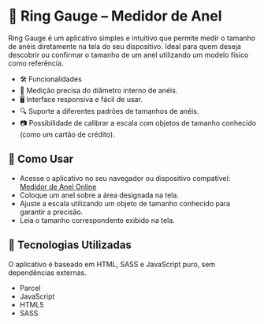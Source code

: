 # 📏 Ring Gauge – Medidor de Anel

Ring Gauge é um aplicativo simples e intuitivo que permite medir o tamanho de anéis diretamente na tela do seu dispositivo. Ideal para quem deseja descobrir ou confirmar o tamanho de um anel utilizando um modelo físico como referência.

- 🛠️ Funcionalidades
- 📐 Medição precisa do diâmetro interno de anéis.
- 🖥️ Interface responsiva e fácil de usar.
- 🔍 Suporte a diferentes padrões de tamanhos de anéis.
- 📷 Possibilidade de calibrar a escala com objetos de tamanho conhecido (como um cartão de crédito).

## 🚀 Como Usar
- Acesse o aplicativo no seu navegador ou dispositivo compatível: [Medidor de Anel Online](https://ring-gauge.vercel.app/)
- Coloque um anel sobre a área designada na tela.
- Ajuste a escala utilizando um objeto de tamanho conhecido para garantir a precisão.
- Leia o tamanho correspondente exibido na tela.


## 🧪 Tecnologias Utilizadas
O aplicativo é baseado em HTML, SASS e JavaScript puro, sem dependências externas.
- Parcel
- JavaScript
- HTML5
- SASS
